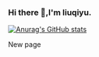 ### Hi there 👋,I'm liuqiyu.

[![Anurag's GitHub stats](https://github-readme-stats.vercel.app/api?username=liuqiyu)](https://github.com/anuraghazra/github-readme-stats)

New page
